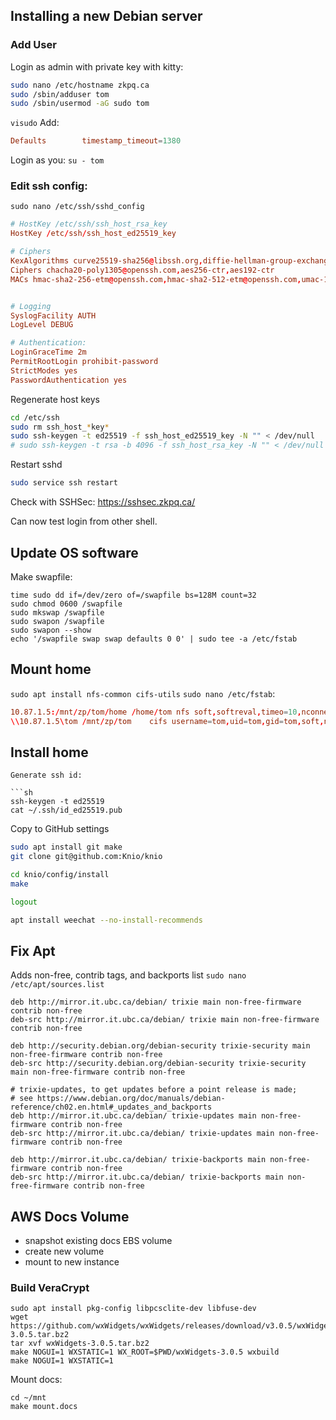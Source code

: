 

## Installing a new Debian server


### Add User
Login as admin with private key with kitty:

```sh
sudo nano /etc/hostname zkpq.ca
sudo /sbin/adduser tom
sudo /sbin/usermod -aG sudo tom
```

`visudo`
Add:
```conf
Defaults        timestamp_timeout=1380
```

Login as you:
`su - tom`

### Edit ssh config:

```
sudo nano /etc/ssh/sshd_config
```

```conf
# HostKey /etc/ssh/ssh_host_rsa_key
HostKey /etc/ssh/ssh_host_ed25519_key

# Ciphers
KexAlgorithms curve25519-sha256@libssh.org,diffie-hellman-group-exchange-sha256
Ciphers chacha20-poly1305@openssh.com,aes256-ctr,aes192-ctr
MACs hmac-sha2-256-etm@openssh.com,hmac-sha2-512-etm@openssh.com,umac-128@openssh.com,hmac-sha2-256,hmac-sha2-512


# Logging
SyslogFacility AUTH
LogLevel DEBUG

# Authentication:
LoginGraceTime 2m
PermitRootLogin prohibit-password
StrictModes yes
PasswordAuthentication yes
```

Regenerate host keys

```sh
cd /etc/ssh
sudo rm ssh_host_*key*
sudo ssh-keygen -t ed25519 -f ssh_host_ed25519_key -N "" < /dev/null
# sudo ssh-keygen -t rsa -b 4096 -f ssh_host_rsa_key -N "" < /dev/null
```

Restart sshd

```sh
sudo service ssh restart
```

Check with SSHSec: https://sshsec.zkpq.ca/<IP>

Can now test login from other shell.


## Update OS software

Make swapfile:
```
time sudo dd if=/dev/zero of=/swapfile bs=128M count=32
sudo chmod 0600 /swapfile
sudo mkswap /swapfile
sudo swapon /swapfile
sudo swapon --show
echo '/swapfile swap swap defaults 0 0' | sudo tee -a /etc/fstab
```


## Mount home

`sudo apt install nfs-common cifs-utils`
`sudo nano /etc/fstab`:
```conf
10.87.1.5:/mnt/zp/tom/home /home/tom nfs soft,softreval,timeo=10,nconnect=5,vers=4.2,addr=10.87.1.5,clientaddr=10.87.1.4     0 0
\\10.87.1.5\tom /mnt/zp/tom    cifs username=tom,uid=tom,gid=tom,soft,noperm,noacl    0 0
```

## Install home
```
Generate ssh id:

```sh
ssh-keygen -t ed25519
cat ~/.ssh/id_ed25519.pub
```

Copy to GitHub settings

```sh
sudo apt install git make
git clone git@github.com:Knio/knio

cd knio/config/install
make

logout
```

```sh
apt install weechat --no-install-recommends
```


## Fix Apt
Adds non-free, contrib tags, and backports list
`sudo nano /etc/apt/sources.list`
```
deb http://mirror.it.ubc.ca/debian/ trixie main non-free-firmware contrib non-free
deb-src http://mirror.it.ubc.ca/debian/ trixie main non-free-firmware  contrib non-free

deb http://security.debian.org/debian-security trixie-security main non-free-firmware contrib non-free
deb-src http://security.debian.org/debian-security trixie-security main non-free-firmware contrib non-free

# trixie-updates, to get updates before a point release is made;
# see https://www.debian.org/doc/manuals/debian-reference/ch02.en.html#_updates_and_backports
deb http://mirror.it.ubc.ca/debian/ trixie-updates main non-free-firmware contrib non-free
deb-src http://mirror.it.ubc.ca/debian/ trixie-updates main non-free-firmware contrib non-free

deb http://mirror.it.ubc.ca/debian/ trixie-backports main non-free-firmware contrib non-free
deb-src http://mirror.it.ubc.ca/debian/ trixie-backports main non-free-firmware contrib non-free

```

## AWS Docs Volume
- snapshot existing docs EBS volume
- create new volume
- mount to new instance


### Build VeraCrypt
```
sudo apt install pkg-config libpcsclite-dev libfuse-dev
wget https://github.com/wxWidgets/wxWidgets/releases/download/v3.0.5/wxWidgets-3.0.5.tar.bz2
tar xvf wxWidgets-3.0.5.tar.bz2
make NOGUI=1 WXSTATIC=1 WX_ROOT=$PWD/wxWidgets-3.0.5 wxbuild
make NOGUI=1 WXSTATIC=1
```


Mount docs:
```
cd ~/mnt
make mount.docs
```
